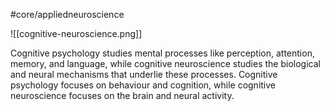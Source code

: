 #core/appliedneuroscience

![[cognitive-neuroscience.png]]

Cognitive psychology studies mental processes like perception, attention, memory, and language, while cognitive neuroscience studies the biological and neural mechanisms that underlie these processes. Cognitive psychology focuses on behaviour and cognition, while cognitive neuroscience focuses on the brain and neural activity.
